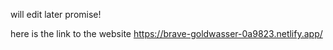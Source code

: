will edit later promise!

here is the link to the website <https://brave-goldwasser-0a9823.netlify.app/>
